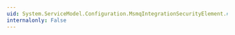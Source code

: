 ```yaml
---
uid: System.ServiceModel.Configuration.MsmqIntegrationSecurityElement.#ctor
internalonly: False
---
```

